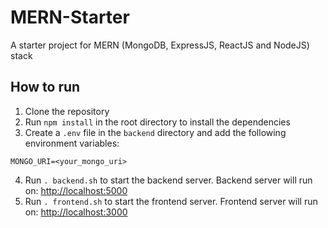 # MERN-Starter
A starter project for MERN (MongoDB, ExpressJS, ReactJS and NodeJS) stack

## How to run
1. Clone the repository
2. Run `npm install` in the root directory to install the dependencies
3. Create a `.env` file in the `backend` directory and add the following environment variables:
```
MONGO_URI=<your_mongo_uri>
```
4. Run `. backend.sh` to start the backend server. Backend server will run on: [http://localhost:5000](http://localhost:5000)
5. Run `. frontend.sh` to start the frontend server. Frontend server will run on: [http://localhost:3000](http://localhost:3000)
